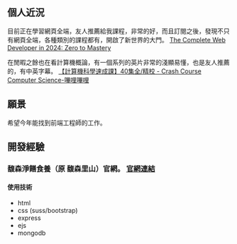 ## 個人近況

目前正在學習網頁全端，友人推薦給我課程，非常的好，而且訂閱之後，發現不只有網頁全端，各種類別的課程都有，開啟了新世界的大門。
[The Complete Web Developer in 2024: Zero to Mastery](https://zerotomastery.io/courses/coding-bootcamp/)

在閒暇之餘也在看計算機概論，有一個系列的英片非常的淺顯易懂，也是友人推薦的，有中英字幕。
[【計算機科學速成課】40集全/精校 - Crash Course Computer Science-嗶哩嗶哩](https://b23.tv/NP9bEvb)

## 願景
希望今年能找到前端工程師的工作。

## 開發經驗

### 馥森淨饍食養（原 馥森里山）官網。 [官網連結](https://www.volandosatoyama.com/) 

#### 使用技術
- html
- css (suss/bootstrap)
- express
- ejs
- mongodb

